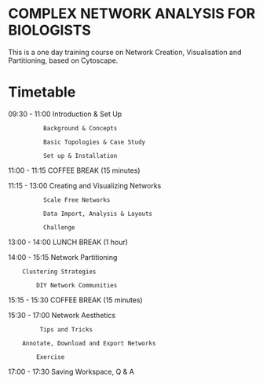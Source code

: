 # COMPLEX NETWORK ANALYSIS FOR BIOLOGISTS
This is a one day training course on Network Creation, Visualisation and Partitioning, based on Cytoscape.

# Timetable
09:30 - 11:00	Introduction & Set Up

              Background & Concepts
	      
              Basic Topologies & Case Study
	      
              Set up & Installation

11:00 - 11:15	COFFEE BREAK (15 minutes)

11:15 - 13:00	Creating and Visualizing Networks

              Scale Free Networks
	      
              Data Import, Analysis & Layouts
	      
              Challenge 

13:00 - 14:00	LUNCH BREAK (1 hour)

14:00 - 15:15	Network Partitioning 

		Clustering Strategies 
		
	        DIY Network Communities

15:15 - 15:30	COFFEE BREAK (15 minutes)

15:30 - 17:00	Network Aesthetics

             Tips and Tricks
             	
		Annotate, Download and Export Networks
              
	      	Exercise

17:00 - 17:30	Saving Workspace, Q & A
